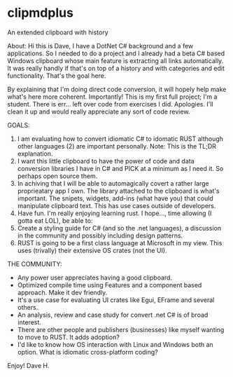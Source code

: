 # clipmdplus
An extended clipboard with history

About:
Hi this is Dave, I have a DotNet C# background and a few applications.
So I needed to do a project and I already had a beta C# based Windows clipboard whose main feature is extracting all links automatically.
It was really handly if that's on top of a history and with categories and edit functionality. That's the goal here.

By explaining that I'm doing direct code conversion, it will hopely help make what's here more coherent.
Importantly! This is my first full project; I'm a student. There is err... left over code from exercises I did.
Apologies. I'll clean it up and would really appreciate any sort of code review.

GOALS:
1. I am evaluating how to convert idiomatic C# to idomatic RUST although other languages (2) are important personally.
Note: This is the TL;DR explanation.
2. I want this little clipboard to have the power of code and data conversion libraries I have in C# and PICK at a minimum as I need it. So perhaps open source them.
3. In achiving that I will be able to automagically covert a rather large proprieatary app I own. The library attached to the clipboard is what's important. The snipets, widgets, add-ins (what have you) that could manipulate clipboard text. This has use cases outside of developers.
4. Have fun. I'm really enjoying learning rust. I hope..., time allowing (I gotta eat LOL), be able to:
5. Create a styling guide for C# (and so the .net languages), a discussion in the community and possibly including design patterns.
6. RUST is going to be a first class language at Microsoft in my view. This uses (trivally) their extensive OS crates (not the UI).

THE COMMUNITY:
* Any power user appreciates having a good clipboard.
* Optimized compile time using Features and a component based approach. Make it dev friendly.
* It's a use case for evaluating UI crates like Egui, EFrame and several others.
* An analysis, review and case study for convert .net C# is of broad interest.
* There are other people and publishers (businesses) like myself wanting to move to RUST. It adds adoption?
* I'd like to know how OS interaction with Linux and Windows both an option. What is idiomatic cross-platform coding?

Enjoy! Dave H.
